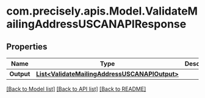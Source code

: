 
# com.precisely.apis.Model.ValidateMailingAddressUSCANAPIResponse

## Properties

Name | Type | Description | Notes
------------ | ------------- | ------------- | -------------
**Output** | [**List&lt;ValidateMailingAddressUSCANAPIOutput&gt;**](ValidateMailingAddressUSCANAPIOutput.md) |  | [optional] 

[[Back to Model list]](../README.md#documentation-for-models)
[[Back to API list]](../README.md#documentation-for-api-endpoints)
[[Back to README]](../README.md)

